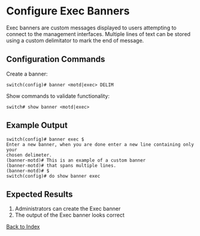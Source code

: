 # Configure Exec Banners

Exec banners are custom messages displayed to users attempting to connect to the management interfaces. Multiple lines of text can be stored using a custom delimitator to mark the end of message.

## Configuration Commands

Create a banner:

```
switch(config)# banner <motd|exec> DELIM
```

Show commands to validate functionality: 

```
switch# show banner <motd|exec>
```

## Example Output 

```
switch(config)# banner exec $
Enter a new banner, when you are done enter a new line containing only your
chosen delimeter.
(banner-motd)# This is an example of a custom banner
(banner-motd)# that spans multiple lines.
(banner-motd)# $
switch(config)# do show banner exec
```

## Expected Results 

1. Administrators can create the Exec banner
2. The output of the Exec banner looks correct 

[Back to Index](../index.md)